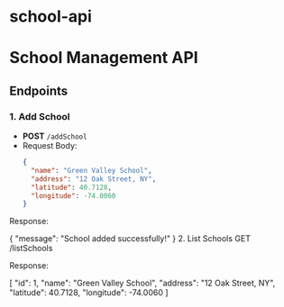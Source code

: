 # school-api 

# School Management API

## Endpoints

### 1. Add School
- **POST** `/addSchool`
- Request Body:
  ```json
  {
    "name": "Green Valley School",
    "address": "12 Oak Street, NY",
    "latitude": 40.7128,
    "longitude": -74.0060
  }
Response:

{ "message": "School added successfully!" }
2. List Schools
GET /listSchools

Response:

[
"id": 1,
    "name": "Green Valley School",
    "address": "12 Oak Street, NY",
    "latitude": 40.7128,
    "longitude": -74.0060
]
